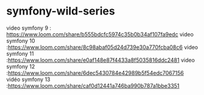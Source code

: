 # symfony-wild-series
video symfony 9 : https://www.loom.com/share/b555bdcfc5974c35b0b34af107fa9edc
video symfony 10 :https://www.loom.com/share/8c98abaf05d24d739e30a770fcba08c6
video symfony 11 :https://www.loom.com/share/e0af148e87f4433a8f5035816ddc2481
video symfony 12 :https://www.loom.com/share/6dec5430784e42989b5f54edc7067156
vidéo symfony 13 :https://www.loom.com/share/caf0d12441a746ba990b787a1bbe3351

